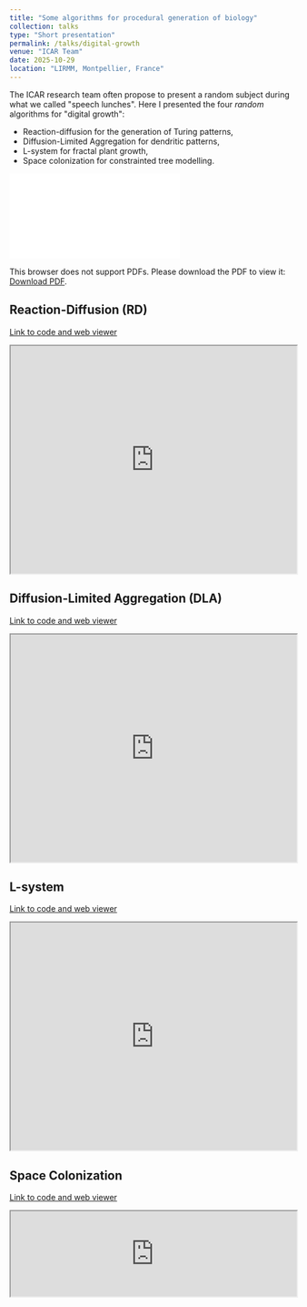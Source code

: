 ```yaml
---
title: "Some algorithms for procedural generation of biology"
collection: talks
type: "Short presentation"
permalink: /talks/digital-growth
venue: "ICAR Team"
date: 2025-10-29
location: "LIRMM, Montpellier, France"
---
```


The ICAR research team often propose to present a random subject during what we called "speech lunches". Here I presented the four _random_ algorithms for "digital growth":
* Reaction-diffusion for the generation of Turing patterns,
* Diffusion-Limited Aggregation for dendritic patterns,
* L-system for fractal plant growth,
* Space colonization for constrainted tree modelling.


<object data="/files/Presentations/Digital growth.pdf" type="application/pdf" width="750px" height="750px">
    <embed src="/files/Presentations/Digital growth.pdf" type="application/pdf">
        <p>This browser does not support PDFs. Please download the PDF to view it: <a href="/files/Presentations/Digital growth.pdf">Download PDF</a>.</p>
    </embed>
</object>


## Reaction-Diffusion (RD)
[Link to code and web viewer](https://editor.p5js.org/marchartley/sketches/q-kafkilA)
<iframe src="https://editor.p5js.org/marchartley/full/q-kafkilA" width="100%" height="400px" onload="resizeIframe(this)"></iframe>

## Diffusion-Limited Aggregation (DLA)
[Link to code and web viewer](https://editor.p5js.org/marchartley/sketches/ZwPy8xGOp)
<iframe src="https://editor.p5js.org/marchartley/full/ZwPy8xGOp" width="100%" height="400px" onload="resizeIframe(this)"></iframe>

## L-system
[Link to code and web viewer](https://editor.p5js.org/marchartley/sketches/UkGvoRwob)
<iframe src="https://editor.p5js.org/marchartley/full/UkGvoRwob" width="100%" height="400px" onload="resizeIframe(this)"></iframe>

## Space Colonization
[Link to code and web viewer](https://editor.p5js.org/marchartley/sketches/_g3xOJuUy)
<iframe src="https://editor.p5js.org/marchartley/full/_g3xOJuUy" width="100%" height="auto" onload="resizeIframe(this)"></iframe>
 